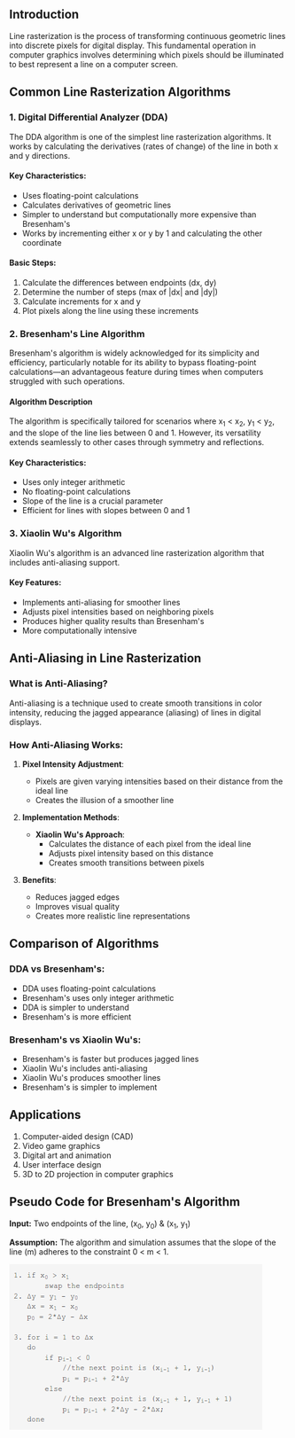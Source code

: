## Introduction
Line rasterization is the process of transforming continuous geometric lines into discrete pixels for digital display. This fundamental operation in computer graphics involves determining which pixels should be illuminated to best represent a line on a computer screen.

## Common Line Rasterization Algorithms

### 1. Digital Differential Analyzer (DDA)
The DDA algorithm is one of the simplest line rasterization algorithms. It works by calculating the derivatives (rates of change) of the line in both x and y directions.

#### Key Characteristics:
- Uses floating-point calculations
- Calculates derivatives of geometric lines
- Simpler to understand but computationally more expensive than Bresenham's
- Works by incrementing either x or y by 1 and calculating the other coordinate

#### Basic Steps:
1. Calculate the differences between endpoints (dx, dy)
2. Determine the number of steps (max of |dx| and |dy|)
3. Calculate increments for x and y
4. Plot pixels along the line using these increments

### 2. Bresenham's Line Algorithm
Bresenham's algorithm is widely acknowledged for its simplicity and efficiency, particularly notable for its ability to bypass floating-point calculations—an advantageous feature during times when computers struggled with such operations.

#### Algorithm Description
The algorithm is specifically tailored for scenarios where x<sub>1</sub> < x<sub>2</sub>, y<sub>1</sub> < y<sub>2</sub>, and the slope of the line lies between 0 and 1. However, its versatility extends seamlessly to other cases through symmetry and reflections.

#### Key Characteristics:
- Uses only integer arithmetic
- No floating-point calculations
- Slope of the line is a crucial parameter
- Efficient for lines with slopes between 0 and 1

### 3. Xiaolin Wu's Algorithm
Xiaolin Wu's algorithm is an advanced line rasterization algorithm that includes anti-aliasing support.

#### Key Features:
- Implements anti-aliasing for smoother lines
- Adjusts pixel intensities based on neighboring pixels
- Produces higher quality results than Bresenham's
- More computationally intensive

## Anti-Aliasing in Line Rasterization

### What is Anti-Aliasing?
Anti-aliasing is a technique used to create smooth transitions in color intensity, reducing the jagged appearance (aliasing) of lines in digital displays.

### How Anti-Aliasing Works:
1. **Pixel Intensity Adjustment**: 
   - Pixels are given varying intensities based on their distance from the ideal line
   - Creates the illusion of a smoother line

2. **Implementation Methods**:
   - **Xiaolin Wu's Approach**: 
     - Calculates the distance of each pixel from the ideal line
     - Adjusts pixel intensity based on this distance
     - Creates smooth transitions between pixels

3. **Benefits**:
   - Reduces jagged edges
   - Improves visual quality
   - Creates more realistic line representations

## Comparison of Algorithms

### DDA vs Bresenham's:
- DDA uses floating-point calculations
- Bresenham's uses only integer arithmetic
- DDA is simpler to understand
- Bresenham's is more efficient

### Bresenham's vs Xiaolin Wu's:
- Bresenham's is faster but produces jagged lines
- Xiaolin Wu's includes anti-aliasing
- Xiaolin Wu's produces smoother lines
- Bresenham's is simpler to implement

## Applications
1. Computer-aided design (CAD)
2. Video game graphics
3. Digital art and animation
4. User interface design
5. 3D to 2D projection in computer graphics

## Pseudo Code for Bresenham's Algorithm

**Input:** Two endpoints of the line, (x<sub>0</sub>, y<sub>0</sub>) & (x<sub>1</sub>, y<sub>1</sub>)

**Assumption:** The algorithm and simulation assumes that the slope of the line (m) adheres to the constraint 0 < m < 1.

<img src="images/code.png">